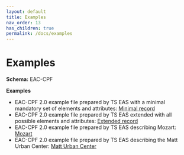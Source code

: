 ```yaml
---
layout: default
title: Examples
nav_order: 13
has_children: true
permalink: /docs/examples
---
```


# Examples

**Schema:**
EAC-CPF

**Examples**
* EAC-CPF 2.0 example file prepared by TS EAS with a minimal mandatory set of elements and attributes: [Minimal record](https://github.com/SAA-SDT/EAS-Best-Practices/blob/main/_examples/eaccpf-example-minimal.xml)
* EAC-CPF 2.0 example file prepared by TS EAS extended with all possible elements and attributes: [Extended record](https://github.com/SAA-SDT/EAS-Best-Practices/blob/main/_examples/eaccpf-example-extended.xml)
* EAC-CPF 2.0 example file prepared by TS EAS describing Mozart: [Mozart](https://github.com/SAA-SDT/EAS-Best-Practices/blob/main/_examples/eaccpf-mozart.xml)
* EAC-CPF 2.0 example file prepared by TS EAS describing the Matt Urban Center: [Matt Urban Center](https://github.com/SAA-SDT/EAS-Best-Practices/blob/main/_examples/eaccpf-matturbancenter.xml)
